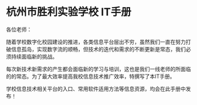 # 杭州市胜利实验学校   IT手册

各位老师：

随着学校数字化校园建设的推进，各类信息平台层出不穷，虽然我们一直在努力打破信息孤岛，实现数字流的顺畅，但技术的迭代和需求的不断更新是常态，我们必须持续面临新的挑战。

每次新技术新需求的产生都会面临新的学习与培训，这也是我们一线老师的所面临的的常态。为了最大效率提高我校信息技术推广效率，特撰写了本IT手册。

学校信息技术相关平台的入口、常用软件适用方法等信息资源，均会在此手册中发布！








